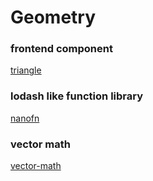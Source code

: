 # Geometry

### frontend component 

[triangle](https://github.com/gradii/geometry/tree/main/libs/triangle)


### lodash like function library
[nanofn](https://github.com/gradii/geometry/tree/main/libs/nanofn)

### vector math
[vector-math](https://github.com/gradii/geometry/tree/main/libs/vector-math)

